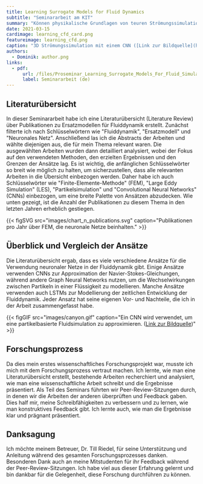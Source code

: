```yaml
---
title: Learning Surrogate Models for Fluid Dynamics
subtitle: "Seminararbeit am KIT"
summary: "Können physikalische Grundlagen von teuren Strömungssimulationen durch Neuronale Netze approximiert werden? Um diese Frage zu beantworten wird ein Literaturreview durchgeführt und verschiedene aktuelle Forschungsansätze verglichen. Grundlegende verwendete Architekturen wie CNNs, GNNs und LSTMs werden hergeleitet und deren Vor- und Nachteile anhand der Literatur diskutiert. Die Ergebnisse zeigen, dass Neuronale Netze in der Lage sind, Strömungssimulationen zu approximieren und dies in vielen Fällen schneller als traditionelle numerische Verfahren."
date: 2021-03-15
cardimage: learning_cfd_card.png
featureimage: learning_cfd.png
caption: "3D Strömungssimulation mit einem CNN ([Link zur Bildquelle](https://github.com/google/FluidNet))"
authors:
  - Dominik: author.png
links:
  - pdf: 
      url: /files/Proseminar_Learning_Surrogate_Models_For_Fluid_Simulation.pdf
      label: Seminararbeit (de)
---
```


## Literaturübersicht
In dieser Seminararbeit habe ich eine Literaturübersicht (Literature Review) über Publikationen zu Ersatzmodellen für Fluiddynamik erstellt. Zunächst filterte ich nach Schlüsselwörtern wie "Fluiddynamik", "Ersatzmodell" und "Neuronales Netz".
Anschließend las ich die Abstracts der Arbeiten und wählte diejenigen aus, die für mein Thema relevant waren. Die ausgewählten Arbeiten wurden dann detailliert analysiert, wobei der Fokus auf den verwendeten Methoden, den erzielten Ergebnissen und den Grenzen der Ansätze lag. Es ist wichtig, die anfänglichen Schlüsselwörter so breit wie möglich zu halten, um sicherzustellen, dass alle relevanten Arbeiten in die Übersicht einbezogen werden. Daher habe ich auch Schlüsselwörter wie "Finite-Elemente-Methode" (FEM), "Large Eddy Simulation" (LES), "Partikelsimulation" und "Convolutional Neural Networks" (CNNs) einbezogen, um eine breite Palette von Ansätzen abzudecken. Wie unten gezeigt, ist die Anzahl der Publikationen zu diesem Thema in den letzten Jahren erheblich gestiegen.

{{< figSVG src="images/chart_n_publications.svg" caption="Publikationen pro Jahr über FEM, die neuronale Netze beinhalten." >}}

## Überblick und Vergleich der Ansätze
Die Literaturübersicht ergab, dass es viele verschiedene Ansätze für die Verwendung neuronaler Netze in der Fluiddynamik gibt. Einige Ansätze verwenden CNNs zur Approximation der Navier-Stokes-Gleichungen, während andere Graph Neural Networks nutzen, um die Wechselwirkungen zwischen Partikeln in einer Flüssigkeit zu modellieren. Manche Ansätze verwenden auch LSTMs zur Modellierung der zeitlichen Entwicklung der Fluiddynamik. Jeder Ansatz hat seine eigenen Vor- und Nachteile, die ich in der Arbeit zusammengefasst habe.

{{< figGIF src="images/canyon.gif" caption="Ein CNN wird verwendet, um eine partikelbasierte Fluidsimulation zu approximieren. ([Link zur Bildquelle](https://github.com/isl-org/DeepLagrangianFluids))" >}}

## Forschungsprozess
Da dies mein erstes wissenschaftliches Forschungsprojekt war, musste ich mich mit dem Forschungsprozess vertraut machen. Ich lernte, wie man eine Literaturübersicht erstellt, bestehende Arbeiten recherchiert und analysiert, wie man eine wissenschaftliche Arbeit schreibt und die Ergebnisse präsentiert. Als Teil des Seminars führten wir Peer-Review-Sitzungen durch, in denen wir die Arbeiten der anderen überprüften und Feedback gaben. Dies half mir, meine Schreibfähigkeiten zu verbessern und zu lernen, wie man konstruktives Feedback gibt. Ich lernte auch, wie man die Ergebnisse klar und prägnant präsentiert.

## Danksagung
Ich möchte meinem Betreuer, Dr. Till Riedel, für seine Unterstützung und Anleitung während des gesamten Forschungsprozesses danken. Besonderen Dank auch an meine Mitstudenten für ihr Feedback während der Peer-Review-Sitzungen. Ich habe viel aus dieser Erfahrung gelernt und bin dankbar für die Gelegenheit, diese Forschung durchführen zu können.